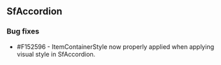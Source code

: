 ## SfAccordion

### Bug fixes

* \#F152596 - ItemContainerStyle now properly applied when applying visual style in SfAccordion.